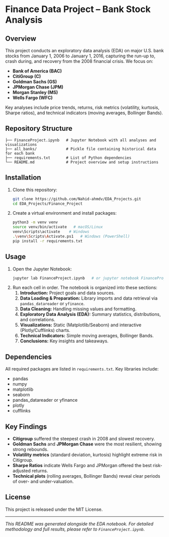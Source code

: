 # Finance Data Project – Bank Stock Analysis

## Overview
This project conducts an exploratory data analysis (EDA) on major U.S. bank stocks from January 1, 2006 to January 1, 2016, capturing the run-up to, crash during, and recovery from the 2008 financial crisis. We focus on:

- **Bank of America (BAC)**
- **CitiGroup (C)**
- **Goldman Sachs (GS)**
- **JPMorgan Chase (JPM)**
- **Morgan Stanley (MS)**
- **Wells Fargo (WFC)**

Key analyses include price trends, returns, risk metrics (volatility, kurtosis, Sharpe ratios), and technical indicators (moving averages, Bollinger Bands).

## Repository Structure
```
├── FinanceProject.ipynb   # Jupyter Notebook with all analyses and visualizations
├── all_banks/             # Pickle file containing historical data for each bank
├── requirements.txt       # List of Python dependencies
└── README.md              # Project overview and setup instructions
```

## Installation
1. Clone this repository:
   ```bash
   git clone https://github.com/Nahid-ahmdv/EDA_Projects.git
   cd EDA_Projects/Finance_Project
   ```
2. Create a virtual environment and install packages:
   ```bash
   python3 -m venv venv
   source venv/bin/activate   # macOS/Linux
   venv\Scripts\activate    # Windows
   .\venv\Scripts\Activate.ps1   # Windows (PowerShell)
   pip install -r requirements.txt
   ```

## Usage
1. Open the Jupyter Notebook:
   ```bash
   jupyter lab FinanceProject.ipynb   # or jupyter notebook FinanceProject.ipynb
   ```
2. Run each cell in order. The notebook is organized into these sections:
   1. **Introduction:** Project goals and data sources.
   2. **Data Loading & Preparation:** Library imports and data retrieval via `pandas_datareader` or `yfinance`.
   3. **Data Cleaning:** Handling missing values and formatting.
   4. **Exploratory Data Analysis (EDA):** Summary statistics, distributions, and correlations.
   5. **Visualizations:** Static (Matplotlib/Seaborn) and interactive (Plotly/Cufflinks) charts.
   6. **Technical Indicators:** Simple moving averages, Bollinger Bands.
   7. **Conclusions:** Key insights and takeaways.

## Dependencies
All required packages are listed in `requirements.txt`. Key libraries include:

- pandas
- numpy
- matplotlib
- seaborn
- pandas_datareader or yfinance
- plotly
- cufflinks

## Key Findings
- **Citigroup** suffered the steepest crash in 2008 and slowest recovery.
- **Goldman Sachs** and **JPMorgan Chase** were the most resilient, showing strong rebounds.
- **Volatility metrics** (standard deviation, kurtosis) highlight extreme risk in Citigroup.
- **Sharpe Ratios** indicate Wells Fargo and JPMorgan offered the best risk-adjusted returns.
- **Technical plots** (rolling averages, Bollinger Bands) reveal clear periods of over- and under-valuation.

## License
This project is released under the MIT License.

---
*This README was generated alongside the EDA notebook. For detailed methodology and full results, please refer to `FinanceProject.ipynb`.*
